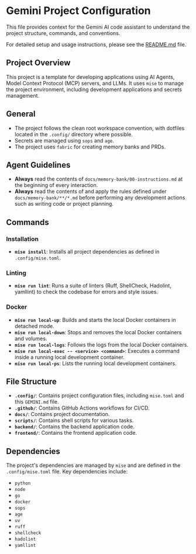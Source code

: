 # Gemini Project Configuration

This file provides context for the Gemini AI code assistant to understand the project structure, commands, and conventions.

For detailed setup and usage instructions, please see the [README.md](../README.md) file.

## Project Overview

This project is a template for developing applications using AI Agents, Model Context Protocol (MCP) servers, and LLMs. It uses `mise` to manage the project environment, including development applications and secrets management.

## General

- The project follows the clean root workspace convention, with dotfiles located in the `.config/` directory where possible.
- Secrets are managed using `sops` and `age`.
- The project uses `fabric` for creating memory banks and PRDs.

## Agent Guidelines

- **Always** read the contents of `docs/memory-bank/00-instructions.md` at the beginning of every interaction.
- **Always** read the contents of and apply the rules defined under `docs/memory-bank/**/*.md` before performing any development actions such as writing code or project planning.

## Commands

### Installation

- **`mise install`**: Installs all project dependencies as defined in `.config/mise.toml`.

### Linting

- **`mise run lint`**: Runs a suite of linters (Ruff, ShellCheck, Hadolint, yamllint) to check the codebase for errors and style issues.

### Docker

- **`mise run local-up`**: Builds and starts the local Docker containers in detached mode.
- **`mise run local-down`**: Stops and removes the local Docker containers and volumes.
- **`mise run local-logs`**: Follows the logs from the local Docker containers.
- **`mise run local-exec -- <service> <command>`**: Executes a command inside a running local development container.
- **`mise run local-ps`**: Lists the running local development containers.

## File Structure

- **`.config/`**: Contains project configuration files, including `mise.toml` and this `GEMINI.md` file.
- **`.github/`**: Contains GitHub Actions workflows for CI/CD.
- **`docs/`**: Contains project documentation.
- **`scripts/`**: Contains shell scripts for various tasks.
- **`backend/`**: Contains the backend application code.
- **`frontend/`**: Contains the frontend application code.

## Dependencies

The project's dependencies are managed by `mise` and are defined in the `.config/mise.toml` file. Key dependencies include:

- `python`
- `node`
- `go`
- `docker`
- `sops`
- `age`
- `uv`
- `ruff`
- `shellcheck`
- `hadolint`
- `yamllint`



